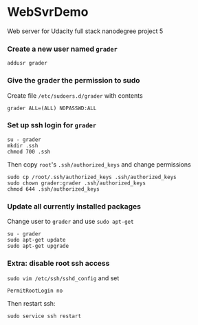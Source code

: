 # WebSvrDemo
Web server for Udacity full stack nanodegree project 5

### Create a new user named `grader`

    addusr grader
    
### Give the grader the permission to sudo

Create file `/etc/sudoers.d/grader` with contents

    grader ALL=(ALL) NOPASSWD:ALL
    
### Set up ssh login for `grader`

    su - grader
    mkdir .ssh
    chmod 700 .ssh
    
Then copy `root`'s `.ssh/authorized_keys` and change permissions

    sudo cp /root/.ssh/authorized_keys .ssh/authorized_keys
    sudo chown grader:grader .ssh/authorized_keys 
    chmod 644 .ssh/authorized_keys

### Update all currently installed packages

Change user to `grader` and use `sudo apt-get`

    su - grader
    sudo apt-get update
    sudo apt-get upgrade
    
### Extra: disable root ssh access

`sudo vim /etc/ssh/sshd_config` and set

    PermitRootLogin no
    
Then restart ssh:

    sudo service ssh restart

